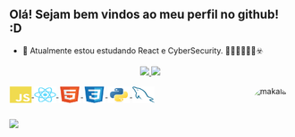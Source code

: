 ## Olá! Sejam bem vindos ao meu perfil no github! :D
- 🌱 Atualmente estou estudando React e CyberSecurity. 👩🏻‍💻🕵🏻‍♂️☣️

<div align="center">
  <a href="https://github.com/makalau">
  <img height="180em" src="https://github-readme-stats.vercel.app/api?username=makalau&show_icons=true&theme=dark&include_all_commits=true&count_private=true"/>
  <img height="180em" src="https://github-readme-stats.vercel.app/api/top-langs/?username=makalau&layout=compact&langs_count=7&theme=dark"/>
</div>
<div style="display: inline_block"><br>
  <img align="center" alt="Makalau-JS" height="30" width="40" src="https://raw.githubusercontent.com/devicons/devicon/master/icons/javascript/javascript-plain.svg">
  <img align="center" alt="Makalau-React" height="30" width="40" src="https://raw.githubusercontent.com/devicons/devicon/master/icons/react/react-original.svg">
  <img align="center" alt="Makalau-HTML" height="30" width="40" src="https://raw.githubusercontent.com/devicons/devicon/master/icons/html5/html5-original.svg">
  <img align="center" alt="Makalau-CSS" height="30" width="40" src="https://raw.githubusercontent.com/devicons/devicon/master/icons/css3/css3-original.svg">
  <img align="center" alt="Makalau-Python" height="30" width="40" src="https://raw.githubusercontent.com/devicons/devicon/master/icons/python/python-original.svg">
  <img align="center" alt="Makalau-MySQL" height="30" width="40" src="https://raw.githubusercontent.com/devicons/devicon/master/icons/mysql/mysql-original.svg">
  <img align="right" alt="makalau" height="150" style="border-radius:50px;" src="https://media.discordapp.net/attachments/639956127056134178/890373478988013628/Publicacoes_Instagram_1_1.png?width=676&height=676">
</div>
  
  ##
 
<div> 
  <a href="https://www.linkedin.com/in/marcelo-victor-9a885315b" target="_blank"><img src="https://img.shields.io/badge/-LinkedIn-%230077B5?style=for-the-badge&logo=linkedin&logoColor=white" target="_blank"></a>  
</div>


